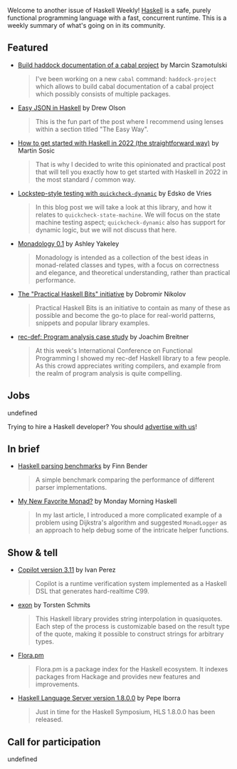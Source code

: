 Welcome to another issue of Haskell Weekly!
[Haskell](https://www.haskell.org) is a safe, purely functional programming language with a fast, concurrent runtime.
This is a weekly summary of what's going on in its community.

## Featured

- [Build haddock documentation of a cabal project](https://coot.me/posts/cabal-haddock-project.html) by Marcin Szamotulski
  > I've been working on a new `cabal` command: `haddock-project` which allows to build cabal documentation of a cabal project which possibly consists of multiple packages.

- [Easy JSON in Haskell](https://blog.drewolson.org/easy-json) by Drew Olson
  > This is the fun part of the post where I recommend using lenses within a section titled "The Easy Way".

- [How to get started with Haskell in 2022 (the straightforward way)](https://wasp-lang.dev/blog/2022/09/02/how-to-get-started-with-haskell-in-2022) by Martin Sosic
  > That is why I decided to write this opinionated and practical post that will tell you exactly how to get started with Haskell in 2022 in the most standard / common way.

- [Lockstep-style testing with `quickcheck-dynamic`](https://well-typed.com/blog/2022/09/lockstep-with-quickcheck-dynamic/) by Edsko de Vries
  > In this blog post we will take a look at this library, and how it relates to `quickcheck-state-machine`. We will focus on the state machine testing aspect; `quickcheck-dynamic` also has support for dynamic logic, but we will not discuss that here.

- [Monadology 0.1](https://semantic.org/post/monadology-0-1/) by Ashley Yakeley
  > Monadology is intended as a collection of the best ideas in monad-related classes and types, with a focus on correctness and elegance, and theoretical understanding, rather than practical performance.

- [The "Practical Haskell Bits" initiative](https://dnikolovv.github.io/practical-haskell-bits-initiative/) by Dobromir Nikolov
  > Practical Haskell Bits is an initiative to contain as many of these as possible and become the go-to place for real-world patterns, snippets and popular library examples.

- [rec-def: Program analysis case study](https://www.joachim-breitner.de/blog/794-rec-def__Program_analysis_case_study) by Joachim Breitner
  > At this week's International Conference on Functional Programming I showed my rec-def Haskell library to a few people. As this crowd appreciates writing compilers, and example from the realm of program analysis is quite compelling.

## Jobs

undefined

Trying to hire a Haskell developer?
You should [advertise with us](https://haskellweekly.news/advertising.html)!

## In brief

- [Haskell parsing benchmarks](https://gitlab.com/FinnBender/haskell-parsing-benchmarks/-/tree/1212d2fc0808039f5dc404e58b4373b26410effe) by Finn Bender
  > A simple benchmark comparing the performance of different parser implementations.

- [My New Favorite Monad?](https://mmhaskell.com/blog/2022/9/12/my-new-favorite-monad) by Monday Morning Haskell
  > In my last article, I introduced a more complicated example of a problem using Dijkstra's algorithm and suggested `MonadLogger` as an approach to help debug some of the intricate helper functions.

## Show & tell

- [Copilot version 3.11](https://np.reddit.com/r/haskell/comments/x8m1ag/ann_copilot_311/) by Ivan Perez
  > Copilot is a runtime verification system implemented as a Haskell DSL that generates hard-realtime C99.

- [exon](https://hackage.haskell.org/package/exon-1.0.0.2) by Torsten Schmits
  > This Haskell library provides string interpolation in quasiquotes. Each step of the process is customizable based on the result type of the quote, making it possible to construct strings for arbitrary types.

- [Flora.pm](https://flora.pm/about)
  > Flora.pm is a package index for the Haskell ecosystem. It indexes packages from Hackage and provides new features and improvements.

- [Haskell Language Server version 1.8.0.0](https://discourse.haskell.org/t/ann-haskell-language-server-1-8-0-0-released/5053?u=taylorfausak) by Pepe Iborra
  > Just in time for the Haskell Symposium, HLS 1.8.0.0 has been released.

## Call for participation

undefined
